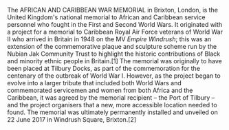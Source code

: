 The AFRICAN AND CARIBBEAN WAR MEMORIAL in Brixton, London, is the United Kingdom's national memorial to African and Caribbean service personnel who fought in the First and Second World Wars. It originated with a project for a memorial to Caribbean Royal Air Force veterans of World War II who arrived in Britain in 1948 on the MV _Empire Windrush_; this was an extension of the commemorative plaque and sculpture scheme run by the Nubian Jak Community Trust to highlight the historic contributions of Black and minority ethnic people in Britain.[1] The memorial was originally to have been placed at Tilbury Docks, as part of the commemoration for the centenary of the outbreak of World War I. However, as the project began to evolve into a larger tribute that included both World Wars and commemorated servicemen and women from both Africa and the Caribbean, it was agreed by the memorial recipient – the Port of Tilbury – and the project organisers that a new, more accessible location needed to found. The memorial was ultimately permanently installed and unveiled on 22 June 2017 in Windrush Square, Brixton.[2]
